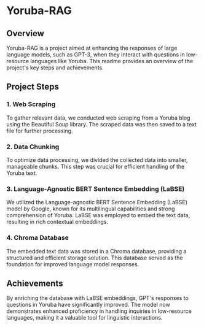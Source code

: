 # Yoruba-RAG

## Overview

Yoruba-RAG is a project aimed at enhancing the responses of large language models, such as GPT-3, when they interact with questions in low-resource languages like Yoruba. This readme provides an overview of the project's key steps and achievements.

## Project Steps

### 1. Web Scraping

To gather relevant data, we conducted web scraping from a Yoruba blog using the Beautiful Soup library. The scraped data was then saved to a text file for further processing.

### 2. Data Chunking

To optimize data processing, we divided the collected data into smaller, manageable chunks. This step was crucial for efficient handling of the Yoruba text.

### 3. Language-Agnostic BERT Sentence Embedding (LaBSE)

We utilized the Language-agnostic BERT Sentence Embedding (LaBSE) model by Google, known for its multilingual capabilities and strong comprehension of Yoruba. LaBSE was employed to embed the text data, resulting in rich contextual embeddings.

### 4. Chroma Database

The embedded text data was stored in a Chroma database, providing a structured and efficient storage solution. This database served as the foundation for improved language model responses.

## Achievements

By enriching the database with LaBSE embeddings, GPT's responses to questions in Yoruba have significantly improved. The model now demonstrates enhanced proficiency in handling inquiries in low-resource languages, making it a valuable tool for linguistic interactions.
